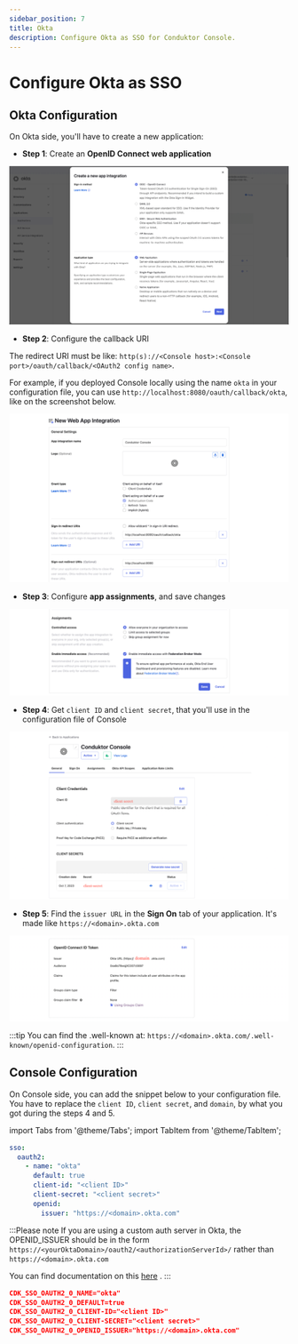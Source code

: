 ```yaml
---
sidebar_position: 7
title: Okta
description: Configure Okta as SSO for Conduktor Console.
---
```


# Configure Okta as SSO

## Okta Configuration

On Okta side, you'll have to create a new application:

- **Step 1**: Create an **OpenID Connect web application**

![](../../assets/okta-create-app.png)


- **Step 2**: Configure the callback URI

The redirect URI must be like: `http(s)://<Console host>:<Console port>/oauth/callback/<OAuth2 config name>`. 

For example, if you deployed Console locally using the name `okta` in your configuration file, you can use `http://localhost:8080/oauth/callback/okta`, like on the screenshot below.

![](../../assets/okta-callback-uri.png)

- **Step 3**: Configure **app assignments**, and save changes 

![](../../assets/okta-assignments.png)

- **Step 4**: Get `client ID` and `client secret`, that you'll use in the configuration file of Console

![](../../assets/okta-client-id-secret.png)

- **Step 5**: Find the `issuer URL` in the **Sign On** tab of your application. It's made like `https://<domain>.okta.com`

![](../../assets/okta-issuer.png)

:::tip
You can find the .well-known at: `https://<domain>.okta.com/.well-known/openid-configuration`.
:::

## Console Configuration

On Console side, you can add the snippet below to your configuration file. You have to replace the `client ID`, `client secret`, and `domain`, by what you got during the steps 4 and 5.

import Tabs from '@theme/Tabs'; import TabItem from '@theme/TabItem';

<Tabs>
<TabItem value="YAML  File" label="YAML File">

```yaml title="platform-config.yaml"
sso:
  oauth2:
    - name: "okta"
      default: true
      client-id: "<client ID>"
      client-secret: "<client secret>"
      openid:
        issuer: "https://<domain>.okta.com"
```
:::Please note
If you are using a custom auth server in Okta, the OPENID_ISSUER should be in the form `https://<yourOktaDomain>/oauth2/<authorizationServerId>/` rather than `https://<domain>.okta.com`

You can find documentation on this [here](https://developer.okta.com/docs/guides/customize-tokens-returned-from-okta/main/) .
:::

</TabItem>
<TabItem value="Environment Variables" label="Environment Variables">

```json title=".env"
CDK_SSO_OAUTH2_0_NAME="okta"
CDK_SSO_OAUTH2_0_DEFAULT=true
CDK_SSO_OAUTH2_0_CLIENT-ID="<client ID>"
CDK_SSO_OAUTH2_0_CLIENT-SECRET="<client secret>"
CDK_SSO_OAUTH2_0_OPENID_ISSUER="https://<domain>.okta.com"
```

</TabItem>
</Tabs>
